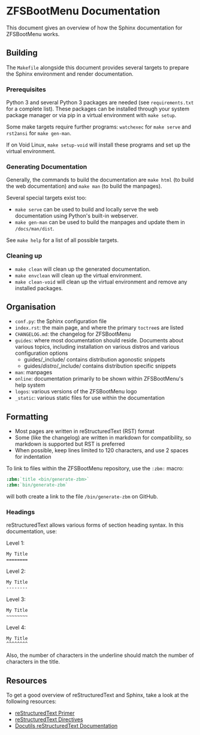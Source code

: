 # ZFSBootMenu Documentation

This document gives an overview of how the Sphinx documentation for ZFSBootMenu works.

## Building

The `Makefile` alongside this document provides several targets to prepare the Sphinx environment and render documentation.

### Prerequisites

Python 3 and several Python 3 packages are needed (see `requirements.txt` for a complete list). These packages can be
installed through your system package manager or via pip in a virtual environment with `make setup`.

Some make targets require further programs: `watchexec` for `make serve` and `rst2ansi` for `make gen-man`.

If on Void Linux, `make setup-void` will install these programs and set up the virtual environment.

### Generating Documentation

Generally, the commands to build the documentation are `make html` (to build the web documentation) and `make man` (to
build the manpages).

Several special targets exist too:

- `make serve` can be used to build and locally serve the web documentation using Python's built-in webserver.
- `make gen-man` can be used to build the manpages and update them in `/docs/man/dist`.

See `make help` for a list of all possible targets.

### Cleaning up

- `make clean` will clean up the generated documentation.
- `make envclean` will clean up the virtual environment.
- `make clean-void` will clean up the virtual environment and remove any installed packages.

## Organisation

- `conf.py`: the Sphinx configuration file
- `index.rst`: the main page, and where the primary `toctree`s are listed
- `CHANGELOG.md`: the changelog for ZFSBootMenu
- `guides`: where most documentation should reside. Documents about various topics, including installation on various
  distros and various configuration options
  + guides/_include/ contains distribution agonostic snippets
  + guides/*distro*/_include/ contains distribution specific snippets
- `man`: manpages
- `online`: documentation primarily to be shown within ZFSBootMenu's help system
- `logos`: various versions of the ZFSBootMenu logo
- `_static`: various static files for use within the documentation

## Formatting

- Most pages are written in reStructuredText (RST) format
- Some (like the changelog) are written in markdown for compatibility, so markdown is supported but RST is preferred
- When possible, keep lines limited to 120 characters, and use 2 spaces for indentation

To link to files within the ZFSBootMenu repository, use the `:zbm:` macro:

```rst
:zbm:`title <bin/generate-zbm>`
:zbm:`bin/generate-zbm`
```

will both create a link to the file `/bin/generate-zbm` on GitHub.

### Headings

reStructuredText allows various forms of section heading syntax. In this documentation, use:

Level 1:
```rst
My Title
========
```

Level 2:
```rst
My Title
--------
```

Level 3:
```rst
My Title
~~~~~~~~
```

Level 4:
```rst
My Title
^^^^^^^^
```

Also, the number of characters in the underline should match the number of characters in the title.

## Resources

To get a good overview of reStructuredText and Sphinx, take a look at the following resources:

- [reStructuredText Primer](https://www.sphinx-doc.org/en/master/usage/restructuredtext/basics.html)
- [reStructuredText Directives](https://www.sphinx-doc.org/en/master/usage/restructuredtext/directives.html)
- [Docutils reStructuredText Documentation](https://docutils.sourceforge.io/rst.html)

